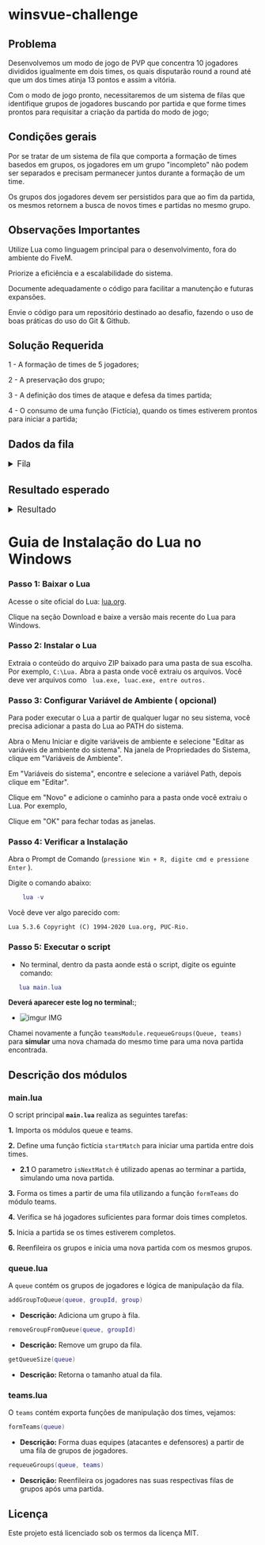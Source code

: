 # winsvue-challenge

## Problema
Desenvolvemos um modo de jogo de PVP que concentra 10 jogadores divididos igualmente em dois times, os quais disputarão round a round até que um dos times atinja 13 pontos e assim a vitória.

Com o modo de jogo pronto, necessitaremos de um sistema de filas que identifique grupos de jogadores buscando por partida e que forme times prontos para requisitar a criação da partida do modo de jogo;

## Condições gerais
Por se tratar de um sistema de fila que comporta a formação de times basedos em grupos, os jogadores em um grupo "incompleto" não podem ser separados e precisam permanecer juntos durante a formação de um time.

Os grupos dos jogadores devem ser persistidos para que ao fim da partida, os mesmos retornem a busca de novos times e partidas no mesmo grupo.

## Observações Importantes
Utilize Lua como linguagem principal para o desenvolvimento, fora do ambiente do FiveM.

Priorize a eficiência e a escalabilidade do sistema.

Documente adequadamente o código para facilitar a manutenção e futuras expansões.

Envie o código para um repositório destinado ao desafio, fazendo o uso de boas práticas do uso do Git & Github.

## Solução Requerida
  1 - A formação de times de 5 jogadores;

  2 - A preservação dos grupo;

  3 - A definição dos times de ataque e defesa da times partida;

  4 - O consumo de uma função (Fictícia), quando os times estiverem prontos para iniciar a partida;


## Dados da fila
<details>
<summary style="font-size: 1.2em;">Fila</summary>

  ```lua
    Queue = {
      ['group:1'] = {
          players = {
              [1] = {
                  nick = 'ViperGT',
                  leader = true
              }
          }
      },
      ['group:4'] = {
          players = {
              [2] = {
                  nick = 'BlazeGamer',
                  leader = false
              },
              [3] = {
                  nick = 'SpeedRacer',
                  leader = false
              },
              [4] = {
                  nick = 'ShadowNinja',
                  leader = true
              },
              [5] = {
                  nick = 'PhoenixFire',
                  leader = false
              }
          }
      },
      ['group:6'] = {
          players = {
              [6] = {
                  nick = 'ThunderBolt',
                  leader = true
              },
              [7] = {
                  nick = 'GhostRider',
                  leader = false
              }
          }
      },
      ['group:9'] = {
          players = {
              [8] = {
                  nick = 'NeonSpectre',
                  leader = false
              },
              [9] = {
                  nick = 'DriftKing',
                  leader = true
              }
          }
      },
      ['group:10'] = {
          players = {
              [10] = {
                  nick = 'MidnightWolf',
                  leader = true
              }
          }
      }
  }
  ```
</details>

## Resultado esperado
<details>
<summary style="font-size: 1.2em;">Resultado</summary>

  ```lua
  Teams = {
      attackers = {
          players = {
              [10] = {
                  nick = 'MidnightWolf',
                  group = 'group:10',
                  leader = true
              },
              [2] = {
                  nick = 'BlazeGamer',
                  group = 'group:4',
                  leader = false
              },
              [3] = {
                  nick = 'SpeedRacer',
                  group = 'group:4',
                  leader = false
              },
              [4] = {
                  nick = 'ShadowNinja',
                  group = 'group:4',
                  leader = true
              },
              [5] = {
                  nick = 'PhoenixFire',
                  group = 'group:4',
                  leader = false
              }
          }
      },
      defenders = {
          players = {
              [6] = {
                  nick = 'ThunderBolt',
                  group = 'group:6',
                  leader = true
              },
              [7] = {
                  nick = 'GhostRider',
                  group = 'group:6',
                  leader = false
              }
              [8] = {
                  nick = 'NeonSpectre',
                  group = 'group:9',
                  leader = false
              },
              [9] = {
                  nick = 'DriftKing',
                  group = 'group:9',
                  leader = true
              }
              [1] = {
                  nick = 'ViperGT',
                  group = 'group:1',
                  leader = true
              }
          }
      }
  }
```
</details>



# Guia de Instalação do Lua no Windows

### Passo 1: Baixar o Lua
Acesse o site oficial do Lua: [lua.org](https://www.lua.org).

Clique na seção Download e baixe a versão mais recente do Lua para Windows.


### Passo 2: Instalar o Lua
Extraia o conteúdo do arquivo ZIP baixado para uma pasta de sua escolha. Por exemplo, ```C:\Lua.```
Abra a pasta onde você extraiu os arquivos. Você deve ver arquivos como ``` lua.exe, luac.exe, entre outros.```

### Passo 3: Configurar Variável de Ambiente ( opcional)

Para poder executar o Lua a partir de qualquer lugar no seu sistema, você precisa adicionar a pasta do Lua ao PATH do sistema.

Abra o Menu Iniciar e digite variáveis de ambiente e selecione "Editar as variáveis de ambiente do sistema".
Na janela de Propriedades do Sistema, clique em "Variáveis de Ambiente".

Em "Variáveis do sistema", encontre e selecione a variável Path, depois clique em "Editar".

Clique em "Novo" e adicione o caminho para a pasta onde você extraiu o Lua. Por exemplo, 


Clique em "OK" para fechar todas as janelas.

### Passo 4: Verificar a Instalação
Abra o Prompt de Comando (```pressione Win + R, digite cmd e pressione Enter``` ).

Digite o comando abaixo:

```lua
    lua -v 
```

Você deve ver algo parecido com: 

``Lua 5.3.6 Copyright (C) 1994-2020 Lua.org, PUC-Rio.``

### Passo 5: Executar o script
 - No terminal, dentro da pasta aonde está o script, digite os eguinte comando:

 ```lua
    lua main.lua
```

 **Deverá aparecer este log no terminal:**; 
 - ![imgur IMG](https://i.imgur.com/bURmtcb.png)

 Chamei novamente a função  ``teamsModule.requeueGroups(Queue, teams)`` para **simular** uma nova chamada do mesmo time para uma nova partida encontrada.

## Descrição dos módulos
 ### main.lua
O script principal **``main.lua``** realiza as seguintes tarefas:

**1.** Importa os módulos queue e teams.

**2.** Define uma função fictícia ``startMatch`` para iniciar uma partida entre dois times.
- **2.1** O parametro ``isNextMatch`` é utilizado apenas ao terminar a partida, simulando uma nova partida.

**3.** Forma os times a partir de uma fila utilizando a função ``formTeams`` do módulo teams.

**4.** Verifica se há jogadores suficientes para formar dois times completos.

**5.** Inicia a partida se os times estiverem completos.

**6.** Reenfileira os grupos e inicia uma nova partida com os mesmos grupos.

 ### queue.lua
A ``queue``  contém os grupos de jogadores e lógica de manipulação da fila.

```lua
addGroupToQueue(queue, groupId, group)
``` 
- **Descrição:** Adiciona um grupo à fila.

```lua
removeGroupFromQueue(queue, groupId)
``` 
- **Descrição:** Remove um grupo da fila.

 ```lua
getQueueSize(queue)
``` 
- **Descrição:** Retorna o tamanho atual da fila.
 

 ### teams.lua
O ``teams``  contém exporta funções de manipulação dos times, vejamos:

 ```lua
formTeams(queue)
``` 
- **Descrição:** Forma duas equipes (atacantes e defensores) a partir de uma fila de grupos de jogadores.

 ```lua
requeueGroups(queue, teams)
``` 
- **Descrição:** Reenfileira os jogadores nas suas respectivas filas de grupos após uma partida.

 ## Licença
Este projeto está licenciado sob os termos da licença MIT.

